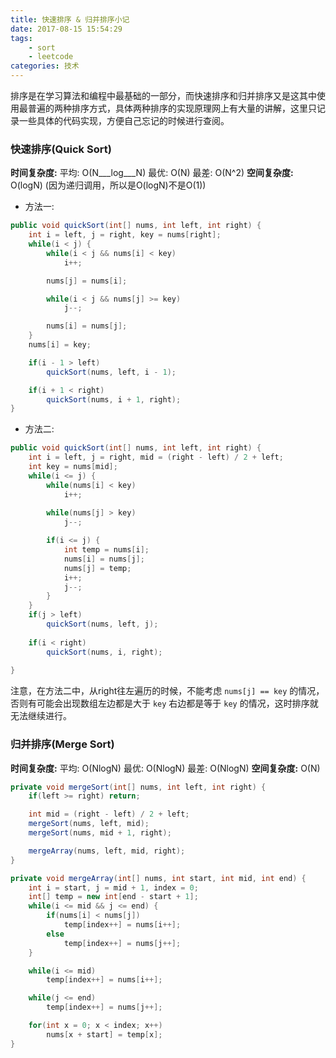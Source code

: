 ```yaml
---
title: 快速排序 & 归并排序小记
date: 2017-08-15 15:54:29
tags: 
    - sort
    - leetcode
categories: 技术
---
```


排序是在学习算法和编程中最基础的一部分，而快速排序和归并排序又是这其中使用最普遍的两种排序方式，具体两种排序的实现原理网上有大量的讲解，这里只记录一些具体的代码实现，方便自己忘记的时候进行查阅。

<!--more-->

### 快速排序(Quick Sort)

**时间复杂度:** 平均: O(N___log___N)  最优: O(N)  最差: O(N^2)
**空间复杂度:** O(logN) (因为递归调用，所以是O(logN)不是O(1))

* 方法一:  

```java
public void quickSort(int[] nums, int left, int right) {
    int i = left, j = right, key = nums[right];
    while(i < j) {
        while(i < j && nums[i] < key)
            i++;

        nums[j] = nums[i];

        while(i < j && nums[j] >= key)
            j--;

        nums[i] = nums[j];
    }
    nums[i] = key;

    if(i - 1 > left)
        quickSort(nums, left, i - 1);

    if(i + 1 < right)
        quickSort(nums, i + 1, right);
}
```

* 方法二:

```java
public void quickSort(int[] nums, int left, int right) {
    int i = left, j = right, mid = (right - left) / 2 + left;
    int key = nums[mid];
    while(i <= j) {
        while(nums[i] < key)
            i++;
    		
        while(nums[j] > key)
            j--;

    	if(i <= j) {
            int temp = nums[i];
            nums[i] = nums[j];
            nums[j] = temp;
            i++;
            j--;
        }
    }
    if(j > left)
        quickSort(nums, left, j);
    
    if(i < right)
        quickSort(nums, i, right);
	
}
```

注意，在方法二中，从right往左遍历的时候，不能考虑 `nums[j] == key` 的情况，否则有可能会出现数组左边都是大于 `key` 右边都是等于 `key` 的情况，这时排序就无法继续进行。  

### 归并排序(Merge Sort)

**时间复杂度:** 平均: O(NlogN)  最优: O(NlogN)  最差: O(NlogN)
**空间复杂度:** O(N)

```java
private void mergeSort(int[] nums, int left, int right) {
    if(left >= right) return;

    int mid = (right - left) / 2 + left;
    mergeSort(nums, left, mid);
    mergeSort(nums, mid + 1, right);

    mergeArray(nums, left, mid, right);
}

private void mergeArray(int[] nums, int start, int mid, int end) {
    int i = start, j = mid + 1, index = 0;
    int[] temp = new int[end - start + 1];
    while(i <= mid && j <= end) {
        if(nums[i] < nums[j])
            temp[index++] = nums[i++];
        else
            temp[index++] = nums[j++];
    }

    while(i <= mid)
        temp[index++] = nums[i++];

    while(j <= end)
        temp[index++] = nums[j++];

    for(int x = 0; x < index; x++)
        nums[x + start] = temp[x];
}
```